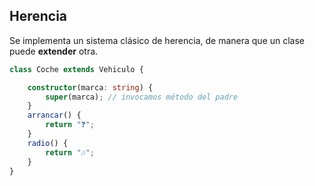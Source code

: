 ## Herencia

Se implementa un sistema clásico de herencia, de manera que un clase puede **extender** otra.

```typescript
class Coche extends Vehiculo {

    constructor(marca: string) {
        super(marca); // invocamos método del padre
    }
    arrancar() {
        return "❓";
    }
    radio() {
        return "🎶";
    }
}
```
